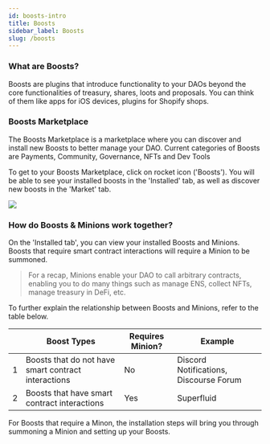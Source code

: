```yaml
---
id: boosts-intro
title: Boosts
sidebar_label: Boosts
slug: /boosts
---
```


### What are Boosts? 
Boosts are plugins that introduce functionality to your DAOs beyond the core functionalities of treasury, shares, loots and proposals. You can think of them like apps for iOS devices, plugins for Shopify shops. 


### Boosts Marketplace

The Boosts Marketplace is a marketplace where you can discover and install new Boosts to better manage your DAO. Current categories of Boosts are Payments, Community, Governance, NFTs and Dev Tools 

To get to your Boosts Marketplace, click on rocket icon ('Boosts'). You will be able to see your installed boosts in the 'Installed' tab, as well as discover new boosts in the 'Market' tab. 

![](https://i.imgur.com/aaLzQhn.png)

### How do Boosts & Minions work together? 

On the 'Installed tab', you can view your installed Boosts and Minions. Boosts that require smart contract interactions will require a Minion to be summoned. 

> For a recap, Minions enable your DAO to call arbitrary contracts, enabling you to do many things such as manage ENS, collect NFTs, manage treasury in DeFi, etc.

To further explain the relationship between Boosts and Minions, refer to the table below. 

|     | Boost Types                                         | Requires Minion? | Example                                |
| --- | --------------------------------------------------- | ---------------- | -------------------------------------- |
| 1   | Boosts that do not have smart contract interactions | No               | Discord Notifications, Discourse Forum |
| 2   | Boosts that have smart contract interactions        | Yes              | Superfluid                                       |

For Boosts that require a Minon, the installation steps will bring you through summoning a Minion and setting up your Boosts.